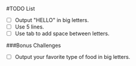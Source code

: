 #TODO List
- [ ] Output "HELLO" in big letters.
- [ ] Use 5 lines.
- [ ] Use tab to add space between letters.

###Bonus Challenges
- [ ] Output your favorite type of food in big letters.